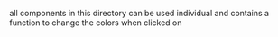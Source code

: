 all components in this directory can be used individual and contains a function to change the colors when clicked on